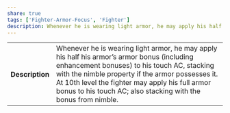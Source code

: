 ```yaml
---
share: true
tags: ['Fighter-Armor-Focus', 'Fighter']
description: Whenever he is wearing light armor, he may apply his half his armor’s armor bonus (including enhancement bonuses) to his touch AC, stacking with the nimble property if the armor possesses it. At 10th level the fighter may apply his full armor bonus to his touch AC; also stacking with the bonus from nimble.
---
```

<p><span style="overflow-x: auto;"><table><tbody><tr><th>Description</th><td>Whenever he is wearing light armor, he may apply his half his armor’s armor bonus (including enhancement bonuses) to his touch AC, stacking with the nimble property if the armor possesses it. At 10th level the fighter may apply his full armor bonus to his touch AC; also stacking with the bonus from nimble.</td></tr></tbody></table></span></p>